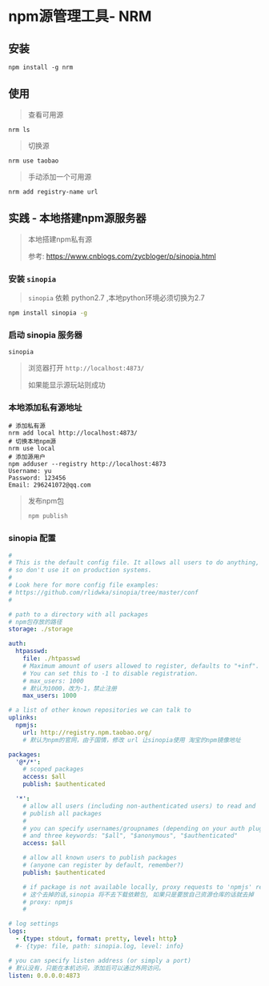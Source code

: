 # npm源管理工具- NRM

## 安装

``` shell
npm install -g nrm
```
## 使用

> 查看可用源

```shell
nrm ls
```
> 切换源

```shell
nrm use taobao
```
> 手动添加一个可用源

```shell
nrm add registry-name url
```
## 实践 - 本地搭建npm源服务器

> 本地搭建npm私有源
>
> 参考: https://www.cnblogs.com/zycbloger/p/sinopia.html

### 安装 `sinopia`

> `sinopia` 依赖 python2.7 ,本地python环境必须切换为2.7

```bash
npm install sinopia -g
```
### 启动 sinopia 服务器

```
sinopia
```
>  浏览器打开 `http://localhost:4873/`
>
> 如果能显示源玩站则成功

### 本地添加私有源地址

```shell
# 添加私有源
nrm add local http://localhost:4873/
# 切换本地npm源
nrm use local
# 添加源用户
npm adduser --registry http://localhost:4873
Username: yu
Password: 123456
Email: 296241072@qq.com
```
> 发布npm包
>
> ```bash
> npm publish
> ```

### sinopia 配置

```yaml
#
# This is the default config file. It allows all users to do anything,
# so don't use it on production systems.
#
# Look here for more config file examples:
# https://github.com/rlidwka/sinopia/tree/master/conf
#

# path to a directory with all packages
# npm包存放的路径
storage: ./storage    

auth:
  htpasswd:
    file: ./htpasswd
    # Maximum amount of users allowed to register, defaults to "+inf".
    # You can set this to -1 to disable registration.
    # max_users: 1000
    # 默认为1000，改为-1，禁止注册
    max_users: 1000     

# a list of other known repositories we can talk to
uplinks:
  npmjs:
    url: http://registry.npm.taobao.org/  
    # 默认为npm的官网，由于国情，修改 url 让sinopia使用 淘宝的npm镜像地址

packages:
  '@*/*':
    # scoped packages
    access: $all
    publish: $authenticated

  '*':
    # allow all users (including non-authenticated users) to read and
    # publish all packages
    #
    # you can specify usernames/groupnames (depending on your auth plugin)
    # and three keywords: "$all", "$anonymous", "$authenticated"
    access: $all

    # allow all known users to publish packages
    # (anyone can register by default, remember?)
    publish: $authenticated

    # if package is not available locally, proxy requests to 'npmjs' registry
    # 这个去掉的话,sinopia 将不去下载依赖包, 如果只是要放自己资源仓库的话就去掉      
    # proxy: npmjs   
    # 

# log settings
logs:
  - {type: stdout, format: pretty, level: http}
  #- {type: file, path: sinopia.log, level: info}

# you can specify listen address (or simply a port) 
# 默认没有，只能在本机访问，添加后可以通过外网访问。
listen: 0.0.0.0:4873  
```

​